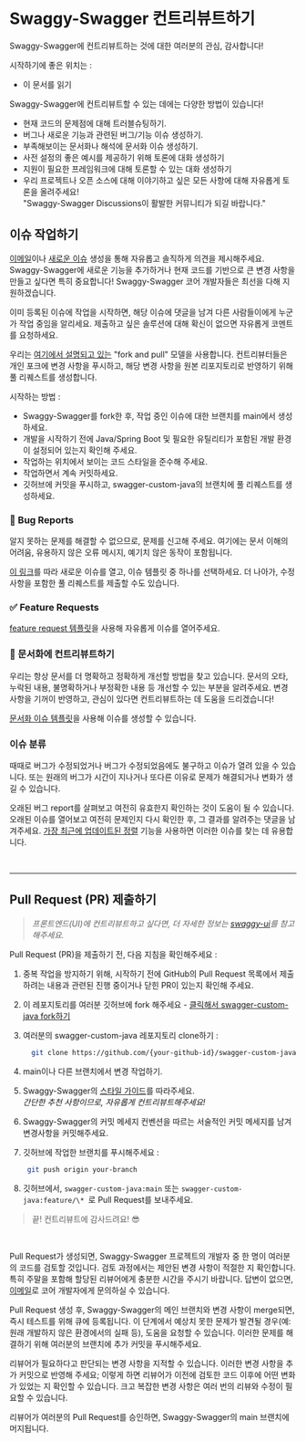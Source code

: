# Swaggy-Swagger 컨트리뷰트하기 

Swaggy-Swagger에 컨트리뷰트하는 것에 대한 여러분의 관심, 감사합니다!

시작하기에 좋은 위치는 :
- 이 문서를 읽기  

Swaggy-Swagger에 컨트리뷰트할 수 있는 데에는 다양한 방법이 있습니다!

- 현재 코드의 문제점에 대해 트러블슈팅하기. 
- 버그나 새로운 기능과 관련된 버그/기능 이슈 생성하기. 
- 부족해보이는 문서화나 해석에 문서화 이슈 생성하기. 
- 사전 설정의 좋은 예시를 제공하기 위해 토론에 대화 생성하기 
- 지원이 필요한 프레임워크에 대해 토론할 수 있는 대화 생성하기
- 우리 프로젝트나 오픈 소스에 대해 이야기하고 싶은 모든 사항에 대해 자유롭게 토론을 올려주세요!  
  "Swaggy-Swagger Discussions이 활발한 커뮤니티가 되길 바랍니다."


## 이슈 작업하기 
[이메일][email]이나 [새로운 이슈][new-issues] 생성을 통해 자유롭고 솔직하게 의견을 제시해주세요.
Swaggy-Swagger에 새로운 기능을 추가하거나 현재 코드를 기반으로 큰 변경 사항을 만들고 싶다면 특히 중요합니다!
Swaggy-Swagger 코어 개발자들은 최선을 다해 지원하겠습니다. 


이미 등록된 이슈에 작업을 시작하면, 해당 이슈에 댓글을 남겨 다른 사람들이에게 누군가 작업 중임을 알리세요.
제출하고 싶은 솔루션에 대해 확신이 없으면 자유롭게 코멘트를 요청하세요.  

우리는 [여기에서 설명되고 있는][development-models] "fork and pull" 모델을 사용합니다.
컨트리뷰터들은 개인 포크에 변경 사항을 푸시하고, 해당 변경 사항을 원본 리포지토리로 반영하기 위해 풀 리퀘스트를 생성합니다.  


시작하는 방법 :
    
- Swaggy-Swagger를 fork한 후, 작업 중인 이슈에 대한 브랜치를 main에서 생성하세요. 
- 개발을 시작하기 전에 Java/Spring Boot 및 필요한 유틸리티가 포함된 개발 환경이 설정되어 있는지 확인해 주세요. 
- 작업하는 위치에서 보이는 코드 스타일을 준수해 주세요. 
- 작업하면서 계속 커밋하세요. 
- 깃허브에 커밋을 푸시하고, swagger-custom-java의 브랜치에 풀 리퀘스트를 생성하세요.


### 🐞 Bug Reports
알지 못하는 문제를 해결할 수 없으므로, 문제를 신고해 주세요. 여기에는 문서 이해의 어려움, 유용하지 않은 오류 메시지, 예기치 않은 동작이 포함됩니다.  

[이 링크][new-issues]를 따라 새로운 이슈를 열고, 이슈 템플릿 중 하나를 선택하세요. 더 나아가, 수정 사항을 포함한 풀 리퀘스트를 제출할 수도 있습니다.


### ✅ Feature Requests

[feature request 템플릿][new-issues]을 사용해 자유롭게 이슈를 열어주세요.

### 📕 문서화에 컨트리뷰트하기 

우리는 항상 문서를 더 명확하고 정확하게 개선할 방법을 찾고 있습니다.
문서의 오타, 누락된 내용, 불명확하거나 부정확한 내용 등 개선할 수 있는 부분을 알려주세요.
변경 사항을 기꺼이 반영하고, 관심이 있다면 컨트리뷰트하는 데 도움을 드리겠습니다!

[문서화 이슈 템플릿][new-issues]을 사용해 이슈를 생성할 수 있습니다.

### 이슈 분류 

때때로 버그가 수정되었거나 버그가 수정되었음에도 불구하고 이슈가 열려 있을 수 있습니다.
또는 원래의 버그가 시간이 지나거나 또다른 이유로 문제가 해결되거나 변화가 생길 수 있습니다.

오래된 버그 report를 살펴보고 여전히 유효한지 확인하는 것이 도움이 될 수 있습니다.
오래된 이슈를 열어보고 여전히 문제인지 다시 확인한 후, 그 결과를 알려주는 댓글을 남겨주세요.
[가장 최근에 업데이트된 정렬][lru] 기능을 사용하면 이러한 이슈를 찾는 데 유용합니다.

<br>

---

## Pull Request (PR) 제출하기 
>_프론트엔드(UI)에 컨트리뷰트하고 싶다면, 더 자세한 정보는 [swaggy-ui](https://github.com/Swaggy-Swagger/swaggy-ui?tab=readme-ov-file#ways-to-contribute)를 참고해주세요._

Pull Request (PR)을 제출하기 전, 다음 지침을 확인해주세요 :

1. 중복 작업을 방지하기 위해, 시작하기 전에 GitHub의 Pull Request 목록에서 제출하려는 내용과 관련된 진행 중이거나 닫힌 PR이 있는지 확인해 주세요.

2. 이 레포지토리를 여러분 깃허브에 fork 해주세요 -
   [클릭해서 swagger-custom-java fork하기](https://github.com/Swaggy-Swagger/swagger-custom-java/fork)

3. 여러분의 swagger-custom-java 레포지토리 clone하기 :
   ```bash
     git clone https://github.com/{your-github-id}/swagger-custom-java
   ```

4. main이나 다른 브랜치에서 변경 작업하기.

5. Swaggy-Swagger의 [스타일 가이드](https://github.com/Swaggy-Swagger/swagger-custom-java/blob/main/STYLE_GUIDE.md)를 따라주세요. <br>
   _간단한 추천 사항이므로, 자유롭게 컨트리뷰트해주세요!_

6. Swaggy-Swagger의 커밋 메세지 컨벤션을 따르는 서술적인 커밋 메세지를 남겨 변경사항을 커밋해주세요.

7. 깃허브에 작업한 브랜치를 푸시해주세요 :

   ```bash
    git push origin your-branch
   ```

8. 깃허브에서, `swagger-custom-java:main` 또는 `swagger-custom-java:feature/\* `로 Pull Request를 보내주세요.

> 끝! 컨트리뷰트에 감사드려요! 😎

<br> 

Pull Request가 생성되면, Swaggy-Swagger 프로젝트의 개발자 중 한 명이 여러분의 코드를 검토할 것입니다. 
검토 과정에서는 제안된 변경 사항이 적절한 지 확인합니다. 
특히 주말을 포함해 할당된 리뷰어에게 충분한 시간을 주시기 바랍니다.
답변이 없으면, [이메일][email]로 코어 개발자에게 문의하실 수 있습니다.

Pull Request 생성 후, Swaggy-Swagger의 메인 브랜치와 변경 사항이 merge되면, 즉시 테스트를 위해 큐에 등록됩니다. 
이 단계에서 예상치 못한 문제가 발견될 경우(예: 원래 개발하지 않은 환경에서의 실패 등), 도움을 요청할 수 있습니다. 
이러한 문제를 해결하기 위해 여러분의 브랜치에 추가 커밋을 푸시해주세요.

리뷰어가 필요하다고 판단되는 변경 사항을 지적할 수 있습니다. 이러한 변경 사항을 추가 커밋으로 반영해 주세요; 
이렇게 하면 리뷰어가 이전에 검토한 코드 이후에 어떤 변화가 있었는 지 확인할 수 있습니다. 
크고 복잡한 변경 사항은 여러 번의 리뷰와 수정이 필요할 수 있습니다.

리뷰어가 여러분의 Pull Request를 승인하면, Swaggy-Swagger의 main 브랜치에 머지됩니다.


[new-issues]: https://github.com/Swaggy-Swagger/swagger-custom-java/issues/new/choose
[email]: mailto:clcc001@naver.com
[development-models]: https://docs.github.com/en/pull-requests/collaborating-with-pull-requests/getting-started/about-collaborative-development-models
[lru]: https://docs.github.com/en/search-github/getting-started-with-searching-on-github/sorting-search-results#sort-by-updated-date
